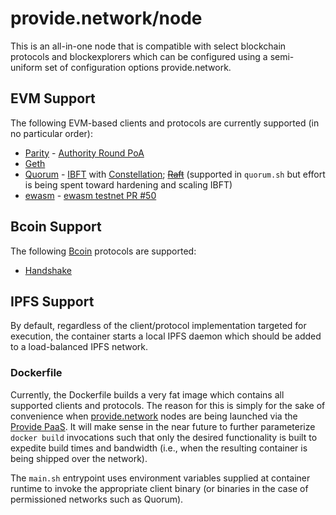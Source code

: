 # provide.network/node

This is an all-in-one node that is compatible with select blockchain protocols and blockexplorers which can be configured using a semi-uniform set of configuration options provide.network.

## EVM Support

The following EVM-based clients and protocols are currently supported (in no particular order):

  - [Parity](https://wiki.parity.io/Parity-Ethereum) - [Authority Round PoA](https://wiki.parity.io/Aura)
  - [Geth](https://github.com/ethereum/go-ethereum/wiki/geth)
  - [Quorum](https://github.com/jpmorganchase/quorum) - [IBFT](https://github.com/ethereum/EIPs/issues/650) with [Constellation](https://github.com/jpmorganchase/constellation); ~~[Raft](https://raft.github.io)~~ (supported in `quorum.sh` but effort is being spent toward hardening and scaling IBFT)
  - [ewasm](https://github.com/ewasm/design) - [ewasm testnet PR #50](https://github.com/ewasm/testnet/pull/50)

## Bcoin Support

The following [Bcoin](https://bcoin.io) protocols are supported:

  - [Handshake](https://handshake-org.github.io)

## IPFS Support

By default, regardless of the client/protocol implementation targeted for execution, the container starts a local IPFS daemon which should be added to a load-balanced IPFS network.

### Dockerfile

Currently, the Dockerfile builds a very fat image which contains all supported clients and protocols. The reason for this is simply for the sake of convenience when [provide.network](https://provide.network) nodes are being launched via the [Provide PaaS](https://provide.services). It will make sense in the near future to further parameterize `docker build` invocations such that only the desired functionality is built to expedite build times and bandwidth (i.e., when the resulting container is being shipped over the network).

The `main.sh` entrypoint uses environment variables supplied at container runtime to invoke the appropriate client binary (or binaries in the case of permissioned networks such as Quorum).

